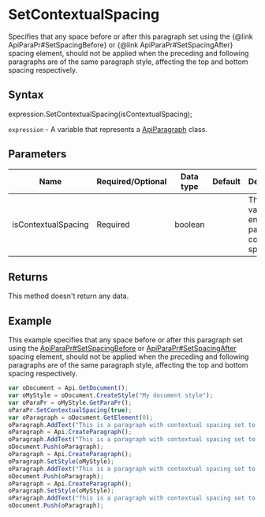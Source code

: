 # SetContextualSpacing

Specifies that any space before or after this paragraph set using the {@link ApiParaPr#SetSpacingBefore} or {@link ApiParaPr#SetSpacingAfter} spacing element, should not be applied when the preceding and following paragraphs are of the same paragraph style, affecting the top and bottom spacing respectively.

## Syntax

expression.SetContextualSpacing(isContextualSpacing);

`expression` - A variable that represents a [ApiParagraph](../ApiParagraph.md) class.

## Parameters

| **Name** | **Required/Optional** | **Data type** | **Default** | **Description** |
| ------------- | ------------- | ------------- | ------------- | ------------- |
| isContextualSpacing | Required | boolean |  | The true value will enable the paragraph contextual spacing. |

## Returns

This method doesn't return any data.

## Example

This example specifies that any space before or after this paragraph set using the [ApiParaPr#SetSpacingBefore](./SetSpacingBefore.md) or [ApiParaPr#SetSpacingAfter](./SetSpacingAfter.md) spacing element, should not be applied when the preceding and following paragraphs are of the same paragraph style, affecting the top and bottom spacing respectively.

```javascript
var oDocument = Api.GetDocument();
var oMyStyle = oDocument.CreateStyle("My document style");
var oParaPr = oMyStyle.GetParaPr();
oParaPr.SetContextualSpacing(true);
var oParagraph = oDocument.GetElement(0);
oParagraph.AddText("This is a paragraph with contextual spacing set to 'false' (no paragraph style is applied).");
oParagraph = Api.CreateParagraph();
oParagraph.AddText("This is a paragraph with contextual spacing set to 'false' (no paragraph style is applied).");
oDocument.Push(oParagraph);
oParagraph = Api.CreateParagraph();
oParagraph.SetStyle(oMyStyle);
oParagraph.AddText("This is a paragraph with contextual spacing set to 'true' (paragraph style is applied).");
oDocument.Push(oParagraph);
oParagraph = Api.CreateParagraph();
oParagraph.SetStyle(oMyStyle);
oParagraph.AddText("This is a paragraph with contextual spacing set to 'true' (paragraph style is applied).");
oDocument.Push(oParagraph);
```
